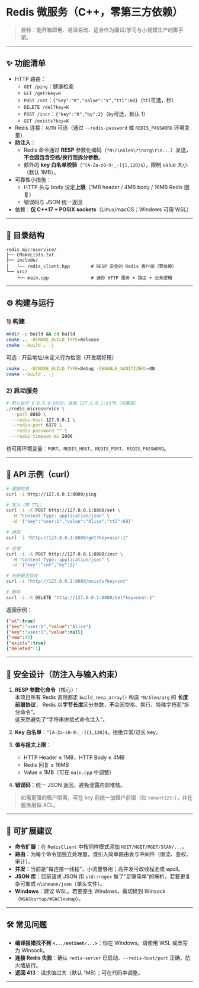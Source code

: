 # Redis 微服务（C++，零第三方依赖）

> 目标：能开箱即用、易读易改、适合作为面试/学习与小规模生产的脚手架。

---

## ✨ 功能清单

- HTTP 路由：
  - `GET /ping`：健康检查
  - `GET /get?key=K`
  - `POST /set`：`{"key":"K","value":"V","ttl":60}`（`ttl`可选，秒）
  - `DELETE /del?key=K`
  - `POST /incr`：`{"key":"K","by":2}`（`by`可选，默认 1）
  - `GET /exists?key=K`
- Redis 连接：`AUTH` 可选（通过 `--redis-password` 或 `REDIS_PASSWORD` 环境变量）
- **防注入**：
  - Redis 命令通过 **RESP** 参数化编码（`*N\r\n$len\r\narg\r\n...`）发送，**不会因包含空格/换行而拆分参数**。
  - 额外的 **key 白名单校验**（`^[A-Za-z0-9:_-]{1,128}$`），限制 value 大小（默认 1MB）。
- 可靠性小措施：
  - HTTP 头与 body 设定**上限**（1MB header / 4MB body / 16MB Redis 回复）
  - 错误码与 JSON 统一返回
- 依赖：**仅 C++17 + POSIX sockets**（Linux/macOS；Windows 可用 WSL）

---

## 🧱 目录结构

```
redis_microservice/
├── CMakeLists.txt
├── include/
│   └── redis_client.hpp        # RESP 安全的 Redis 客户端（零依赖）
└── src/
    └── main.cpp                # 迷你 HTTP 服务 + 路由 + 业务逻辑
```

---

## ⚙️ 构建与运行

### 1) 构建

```bash
mkdir -p build && cd build
cmake .. -DCMAKE_BUILD_TYPE=Release
cmake --build . -j
```

可选：开启地址/未定义行为检测（开发期好用）

```bash
cmake .. -DCMAKE_BUILD_TYPE=Debug -DENABLE_SANITIZERS=ON
cmake --build . -j
```

### 2) 启动服务

```bash
# 默认监听 0.0.0.0:8080，连接 127.0.0.1:6379（可覆盖）
./redis_microservice \
  --port 8080 \
  --redis-host 127.0.0.1 \
  --redis-port 6379 \
  --redis-password "" \
  --redis-timeout-ms 2000
```

也可用环境变量：`PORT`、`REDIS_HOST`、`REDIS_PORT`、`REDIS_PASSWORD`。

---

## 📡 API 示例（curl）

```bash
# 健康检查
curl -i http://127.0.0.1:8080/ping

# 写入（带 TTL）
curl -i -X POST http://127.0.0.1:8080/set \
  -H "Content-Type: application/json" \
  -d '{"key":"user:1","value":"Alice","ttl":60}'

# 读取
curl -i "http://127.0.0.1:8080/get?key=user:1"

# 自增
curl -i -X POST http://127.0.0.1:8080/incr \
  -H "Content-Type: application/json" \
  -d '{"key":"cnt","by":2}'

# 判断是否存在
curl -i "http://127.0.0.1:8080/exists?key=cnt"

# 删除
curl -i -X DELETE "http://127.0.0.1:8080/del?key=user:1"
```

返回示例：

```json
{"ok":true}
{"key":"user:1","value":"Alice"}
{"key":"user:1","value":null}
{"new":42}
{"exists":true}
{"deleted":1}
```

---

## 🔐 安全设计（防注入与输入约束）

1. **RESP 参数化命令**（核心）：  
   本项目所有 Redis 调用都走 `build_resp_array()` 构造 `*N/$len/arg` 的 **长度前缀协议**，
   Redis 以**字节长度**区分参数，**不**会因空格、换行、特殊字符而“拆分命令”。  
   这天然避免了“字符串拼接式命令注入”。

2. **Key 白名单**：`^[A-Za-z0-9:_-]{1,128}$`，拒绝异常/过长 key。

3. **值与报文上限**：
   - HTTP Header ≤ 1MB，HTTP Body ≤ 4MB
   - Redis 回复 ≤ 16MB
   - Value ≤ 1MB（可在 `main.cpp` 中调整）

4. **错误码**：统一 JSON 返回，避免泄露内部堆栈。

> 如需更强的租户隔离，可在 key 前统一加租户前缀（如 `tenant123:`），并在服务层做 ACL。

---

## 🧩 可扩展建议

- **命令扩展**：在 `RedisClient` 中按同样模式添加 `HSET/HGET/MGET/SCAN/...`。  
- **路由**：为每个命令加独立处理器，或引入简单路由表与中间件（限流、鉴权、审计）。
- **并发**：当前是“每连接一线程”，小流量够用；高并发可改线程池或 epoll。  
- **JSON 库**：目前请求 JSON 用 `std::regex` 做了“足够简单”的解析，若要更复杂可集成 `nlohmann/json`（单头文件）。
- **Windows**：建议 WSL。若要原生 Windows，需切换到 Winsock（`WSAStartup/WSACleanup`）。

---

## 🛠 常见问题

- **编译报错找不到 `<.../netinet/...>`**：你在 Windows。请使用 WSL 或改写为 Winsock。  
- **连接 Redis 失败**：确认 `redis-server` 已启动、`--redis-host/port` 正确、防火墙放行。  
- **返回 413**：请求值过大（默认 1MB）；可在代码中调整。

---